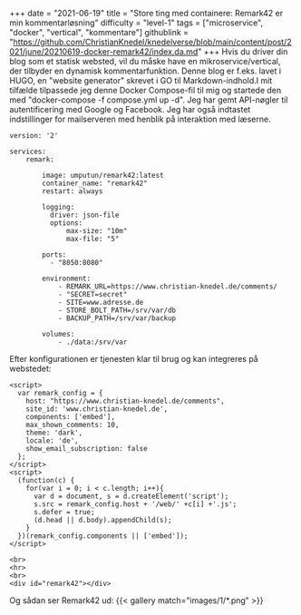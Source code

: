 +++
date = "2021-06-19"
title = "Store ting med containere: Remark42 er min kommentarløsning"
difficulty = "level-1"
tags = ["microservice", "docker", "vertical", "kommentare"]
githublink = "https://github.com/ChristianKnedel/knedelverse/blob/main/content/post/2021/june/20210619-docker-remark42/index.da.md"
+++
Hvis du driver din blog som et statisk websted, vil du måske have en mikroservice/vertical, der tilbyder en dynamisk kommentarfunktion. Denne blog er f.eks. lavet i HUGO, en "website generator" skrevet i GO til Markdown-indhold.I mit tilfælde tilpassede jeg denne Docker Compose-fil til mig og startede den med "docker-compose -f compose.yml up -d". Jeg har gemt API-nøgler til autentificering med Google og Facebook. Jeg har også indtastet indstillinger for mailserveren med henblik på interaktion med læserne.
```
version: '2'

services:
    remark:

        image: umputun/remark42:latest
        container_name: "remark42"
        restart: always

        logging:
          driver: json-file
          options:
              max-size: "10m"
              max-file: "5"

        ports:
          - "8050:8080"   

        environment:
            - REMARK_URL=https://www.christian-knedel.de/comments/ 
            - "SECRET=secret"          
            - SITE=www.adresse.de 
            - STORE_BOLT_PATH=/srv/var/db
            - BACKUP_PATH=/srv/var/backup

        volumes:
            - ./data:/srv/var

```
Efter konfigurationen er tjenesten klar til brug og kan integreres på webstedet:
```
<script>
  var remark_config = {
    host: "https://www.christian-knedel.de/comments", 
    site_id: 'www.christian-knedel.de',
    components: ['embed'], 
    max_shown_comments: 10,
    theme: 'dark',
    locale: 'de',
    show_email_subscription: false
  };
</script>
<script>
  (function(c) {
    for(var i = 0; i < c.length; i++){
      var d = document, s = d.createElement('script');
      s.src = remark_config.host + '/web/' +c[i] +'.js';
      s.defer = true;
      (d.head || d.body).appendChild(s);
    }
  })(remark_config.components || ['embed']);
</script>

<br>
<hr>
<br>
<div id="remark42"></div>

```
Og sådan ser Remark42 ud:
{{< gallery match="images/1/*.png" >}}
